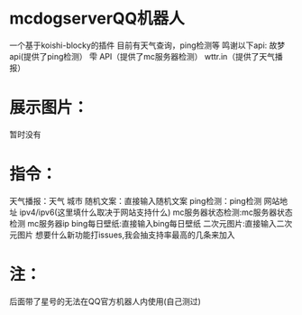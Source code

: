 # mcdogserverQQ机器人
一个基于koishi-blocky的插件
目前有天气查询，ping检测等
鸣谢以下api:
故梦api(提供了ping检测） 雫 API（提供了mc服务器检测）
wttr.in（提供了天气播报）
# 展示图片：
暂时没有
# 指令：
天气播报：天气 城市
随机文案：直接输入随机文案
ping检测：ping检测 网站地址 ipv4/ipv6(这里填什么取决于网站支持什么)
mc服务器状态检测:mc服务器状态检测 mc服务器ip
bing每日壁纸:直接输入bing每日壁纸
二次元图片:直接输入二次元图片
想要什么新功能打issues,我会抽支持率最高的几条来加入
# 注：
后面带了星号的无法在QQ官方机器人内使用(自己测过)
